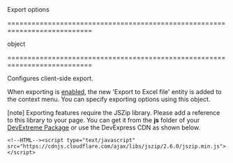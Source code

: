<!--**
/*-------------------------------------------
    Auto-generated file. Do not modify.
-------------------------------------------

**-->
<!--d-->Export options<!--/d-->
===========================================================================
<!--type-->object<!--/type-->
===========================================================================

<!--shortDescription-->
Configures client-side export.
<!--/shortDescription-->

<!--fullDescription-->
When exporting is [enabled](/Documentation/ApiReference/UI_Widgets/dxPivotGrid/Configuration/export/#enabled), the new 'Export to Excel file' entity is added to the context menu. You can specify exporting options using this object.

[note] Exporting features require the JSZip library. Please add a reference to this library to your page. You can get it from the **js** folder of your [DevExtreme Package](/Documentation/Guide/Common/DevExtreme_Packages/#DevExtreme_Packages) or use the DevExpress CDN as shown below.

    <!--HTML--><script type="text/javascript" src="https://cdnjs.cloudflare.com/ajax/libs/jszip/2.6.0/jszip.min.js"></script>
<!--/fullDescription-->